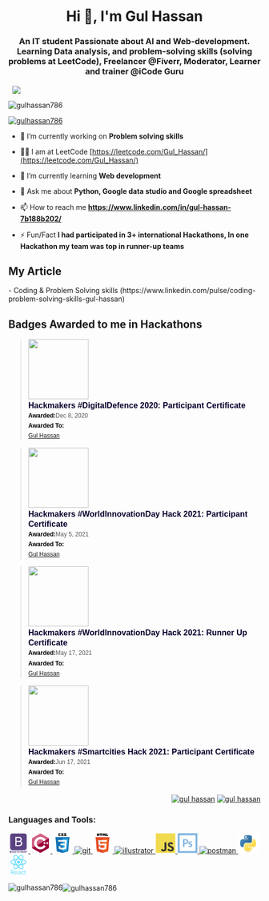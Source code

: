 <h1 align="center">Hi 👋, I'm Gul Hassan</h1>
<h3 align="center"> An IT student Passionate about AI and Web-development. Learning Data analysis, and problem-solving skills (solving problems at LeetCode), Freelancer @Fiverr, Moderator, Learner and trainer @iCode Guru </h3>

<p>&nbsp; <img align = "center" src="https://github-readme-stats.vercel.app/api?username=Gulhassan786&show_icons=true&theme=radical"/></p>

<p align="left"> <img src="https://komarev.com/ghpvc/?username=gulhassan786&label=Profile%20views&color=0e75b6&style=flat" alt="gulhassan786" /> </p>

<p align="left"> <a href="https://github.com/ryo-ma/github-profile-trophy"><img src="https://github-profile-trophy.vercel.app/?username=gulhassan786" alt="gulhassan786" /></a> </p>

- 🔭 I’m currently working on **Problem solving skills**

- 👨‍💻 I am at LeetCode [https://leetcode.com/Gul_Hassan/](https://leetcode.com/Gul_Hassan/)

- 🌱 I’m currently learning **Web development**

- 💬 Ask me about **Python, Google data studio and Google spreadsheet**

- 📫 How to reach me **https://www.linkedin.com/in/gul-hassan-7b188b202/**

- ⚡ Fun/Fact **I had participated in 3+ international Hackathons, In one Hackathon my team was top in runner-up teams**

<p>
<h2>My Article</h2>
- Coding & Problem Solving skills (https://www.linkedin.com/pulse/coding-problem-solving-skills-gul-hassan)
</p>
<h2 aligen="center">Badges Awarded to me in Hackathons</h2>
<p>
<blockquote class="badgr-badge" style="font-family: Helvetica, Roboto, &quot;Segoe UI&quot;, Calibri, sans-serif;"><a href="https://api.au.badgr.io/public/assertions/jR7jCeT0TKCyaPNXvKSE6g?identity__email=gulhassanh49%40gmail.com"><img width="120px" height="120px" src="https://media.au.badgr.com/uploads/badges/assertion-jR7jCeT0TKCyaPNXvKSE6g.png"></a><p class="badgr-badge-name" style="hyphens: auto; overflow-wrap: break-word; word-wrap: break-word;margin: 0; font-size: 16px; font-weight: 600; font-style: normal; font-stretch: normal; line-height: 1.25; letter-spacing: normal; text-align: left; color: #05012c;">Hackmakers #DigitalDefence 2020: Participant Certificate</p><p class="badgr-badge-date" style="margin: 0; font-size: 12px; font-style: normal; font-stretch: normal; line-height: 1.67; letter-spacing: normal; text-align: left; color: #555555;"><strong style="font-size: 12px; font-weight: bold; font-style: normal; font-stretch: normal; line-height: 1.67; letter-spacing: normal; text-align: left; color: #000;">Awarded:</strong>Dec 8, 2020</p>
<p class="badgr-badge-recipient" style="margin: 0; font-size: 12px; font-style: normal; font-stretch: normal; line-height: 1.67; letter-spacing: normal; text-align: left; color: #555555;"><strong style="font-size: 12px; font-weight: bold; font-style: normal; font-stretch: normal; line-height: 1.67; letter-spacing: normal; text-align: left; color: #000;">Awarded To:<a href = "https://api.au.badgr.io/public/assertions/jR7jCeT0TKCyaPNXvKSE6g?embedVersion=1&amp;embedWidth=330&amp;embedHeight=186&amp;identity__email=gulhassanh49%40gmail.com" title="Badge: Hackmakers #DigitalDefence 2020: Participant Certificate" target="_blank"></strong><span style="display: block;"> Gul Hassan</span></a></p>
</blockquote>
</p>

<p>
<blockquote class="badgr-badge" style="font-family: Helvetica, Roboto, &quot;Segoe UI&quot;, Calibri, sans-serif;"><a href="https://api.au.badgr.io/public/assertions/1MslP32aS3eiqCTDezX31A?identity__email=gulhassanh49%40gmail.com"><img width="120px" height="120px" src="https://media.au.badgr.com/uploads/badges/assertion-1MslP32aS3eiqCTDezX31A.png"></a><p class="badgr-badge-name" style="hyphens: auto; overflow-wrap: break-word; word-wrap: break-word;margin: 0; font-size: 16px; font-weight: 600; font-style: normal; font-stretch: normal; line-height: 1.25; letter-spacing: normal; text-align: left; color: #05012c;">Hackmakers #WorldInnovationDay Hack 2021: Participant Certificate</p><p class="badgr-badge-date" style="margin: 0; font-size: 12px; font-style: normal; font-stretch: normal; line-height: 1.67; letter-spacing: normal; text-align: left; color: #555555;"><strong style="font-size: 12px; font-weight: bold; font-style: normal; font-stretch: normal; line-height: 1.67; letter-spacing: normal; text-align: left; color: #000;">Awarded:</strong>May 5, 2021</p>
<p class="badgr-badge-recipient" style="margin: 0; font-size: 12px; font-style: normal; font-stretch: normal; line-height: 1.67; letter-spacing: normal; text-align: left; color: #555555;"><strong style="font-size: 12px; font-weight: bold; font-style: normal; font-stretch: normal; line-height: 1.67; letter-spacing: normal; text-align: left; color: #000;">Awarded To: <a href= "https://api.au.badgr.io/public/assertions/1MslP32aS3eiqCTDezX31A?embedVersion=1&amp;embedWidth=330&amp;embedHeight=186&amp;identity__email=gulhassanh49%40gmail.com" title="Badge: Hackmakers #WorldInnovationDay Hack 2021: Participant Certificate" target="_blank"> </strong><span style="display: block;"> Gul Hassan</span> </a> </p>
</blockquote>
</p>



<p> <blockquote class="badgr-badge" style="font-family: Helvetica, Roboto, &quot;Segoe UI&quot;, Calibri, sans-serif;"><a href="https://api.au.badgr.io/public/assertions/Nn9MpxPVRW2-JIJMm2N3vQ?identity__email=gulhassanh49%40gmail.com"><img width="120px" height="120px" src="https://media.au.badgr.com/uploads/badges/assertion-Nn9MpxPVRW2-JIJMm2N3vQ.png"></a><p class="badgr-badge-name" style="hyphens: auto; overflow-wrap: break-word; word-wrap: break-word;margin: 0; font-size: 16px; font-weight: 600; font-style: normal; font-stretch: normal; line-height: 1.25; letter-spacing: normal; text-align: left; color: #05012c;">Hackmakers #WorldInnovationDay Hack 2021: Runner Up Certificate</p><p class="badgr-badge-date" style="margin: 0; font-size: 12px; font-style: normal; font-stretch: normal; line-height: 1.67; letter-spacing: normal; text-align: left; color: #555555;"><strong style="font-size: 12px; font-weight: bold; font-style: normal; font-stretch: normal; line-height: 1.67; letter-spacing: normal; text-align: left; color: #000;">Awarded:</strong>May 17, 2021</p>
 <p class="badgr-badge-recipient" style="margin: 0; font-size: 12px; font-style: normal; font-stretch: normal; line-height: 1.67; letter-spacing: normal; text-align: left; color: #555555;"><strong style="font-size: 12px; font-weight: bold; font-style: normal; font-stretch: normal; line-height: 1.67; letter-spacing: normal; text-align: left; color: #000;">Awarded To:</strong><a href = "https://api.au.badgr.io/public/assertions/Nn9MpxPVRW2-JIJMm2N3vQ?embedVersion=1&amp;embedWidth=330&amp;embedHeight=186&amp;identity__email=gulhassanh49%40gmail.com" title="Badge: Hackmakers #WorldInnovationDay Hack 2021: Runner Up Certificate" target="_blank"><span style="display: block;"> Gul Hassan</span></a></p>
</blockquote> </p>
<p>
<blockquote class="badgr-badge" style="font-family: Helvetica, Roboto, &quot;Segoe UI&quot;, Calibri, sans-serif;"><a href="https://api.au.badgr.io/public/assertions/rG5EIYesRgWM8hNduul-8g?identity__email=gulhassanh49%40gmail.com"><img width="120px" height="120px" src="https://api.au.badgr.io/public/assertions/rG5EIYesRgWM8hNduul-8g/image"></a><p class="badgr-badge-name" style="hyphens: auto; overflow-wrap: break-word; word-wrap: break-word;margin: 0; font-size: 16px; font-weight: 600; font-style: normal; font-stretch: normal; line-height: 1.25; letter-spacing: normal; text-align: left; color: #05012c;">Hackmakers #Smartcities Hack 2021: Participant Certificate</p><p class="badgr-badge-date" style="margin: 0; font-size: 12px; font-style: normal; font-stretch: normal; line-height: 1.67; letter-spacing: normal; text-align: left; color: #555555;"><strong style="font-size: 12px; font-weight: bold; font-style: normal; font-stretch: normal; line-height: 1.67; letter-spacing: normal; text-align: left; color: #000;">Awarded:</strong>Jun 17, 2021</p>
 <p class="badgr-badge-recipient" style="margin: 0; font-size: 12px; font-style: normal; font-stretch: normal; line-height: 1.67; letter-spacing: normal; text-align: left; color: #555555;"><strong style="font-size: 12px; font-weight: bold; font-style: normal; font-stretch: normal; line-height: 1.67; letter-spacing: normal; text-align: left; color: #000;">Awarded To: <a href = "https://api.au.badgr.io/public/assertions/rG5EIYesRgWM8hNduul-8g?embedVersion=1&amp;embedWidth=330&amp;embedHeight=186&amp;identity__email=gulhassanh49%40gmail.com" title="Badge: Hackmakers #Smartcities Hack 2021: Participant Certificate" target="_blank"></strong><span style="display: block;"> Gul Hassan</span> </a> </p></blockquote>
</p>


<p align="right">
<a href="https://linkedin.com/in/gul hassan" target="blank"><img align="center" src="https://raw.githubusercontent.com/rahuldkjain/github-profile-readme-generator/master/src/images/icons/Social/linked-in-alt.svg" alt="gul hassan" height="30" width="40" /></a>
<a href="https://kaggle.com/gul hassan" target="blank"><img align="center" src="https://raw.githubusercontent.com/rahuldkjain/github-profile-readme-generator/master/src/images/icons/Social/kaggle.svg" alt="gul hassan" height="30" width="40" /></a>
</p>

<h3 align="left">Languages and Tools:</h3>
<p align="left"> <a href="https://getbootstrap.com" target="_blank"> <img src="https://raw.githubusercontent.com/devicons/devicon/master/icons/bootstrap/bootstrap-plain-wordmark.svg" alt="bootstrap" width="40" height="40"/> </a> <a href="https://www.w3schools.com/cpp/" target="_blank"> <img src="https://raw.githubusercontent.com/devicons/devicon/master/icons/cplusplus/cplusplus-original.svg" alt="cplusplus" width="40" height="40"/> </a> <a href="https://www.w3schools.com/css/" target="_blank"> <img src="https://raw.githubusercontent.com/devicons/devicon/master/icons/css3/css3-original-wordmark.svg" alt="css3" width="40" height="40"/> </a> <a href="https://git-scm.com/" target="_blank"> <img src="https://www.vectorlogo.zone/logos/git-scm/git-scm-icon.svg" alt="git" width="40" height="40"/> </a> <a href="https://www.w3.org/html/" target="_blank"> <img src="https://raw.githubusercontent.com/devicons/devicon/master/icons/html5/html5-original-wordmark.svg" alt="html5" width="40" height="40"/> </a> <a href="https://www.adobe.com/in/products/illustrator.html" target="_blank"> <img src="https://www.vectorlogo.zone/logos/adobe_illustrator/adobe_illustrator-icon.svg" alt="illustrator" width="40" height="40"/> </a> <a href="https://developer.mozilla.org/en-US/docs/Web/JavaScript" target="_blank"> <img src="https://raw.githubusercontent.com/devicons/devicon/master/icons/javascript/javascript-original.svg" alt="javascript" width="40" height="40"/> </a> <a href="https://www.photoshop.com/en" target="_blank"> <img src="https://raw.githubusercontent.com/devicons/devicon/master/icons/photoshop/photoshop-line.svg" alt="photoshop" width="40" height="40"/> </a> <a href="https://postman.com" target="_blank"> <img src="https://www.vectorlogo.zone/logos/getpostman/getpostman-icon.svg" alt="postman" width="40" height="40"/> </a> <a href="https://www.python.org" target="_blank"> <img src="https://raw.githubusercontent.com/devicons/devicon/master/icons/python/python-original.svg" alt="python" width="40" height="40"/> </a> <a href="https://reactjs.org/" target="_blank"> <img src="https://raw.githubusercontent.com/devicons/devicon/master/icons/react/react-original-wordmark.svg" alt="react" width="40" height="40"/> </a> </p>

<p><img align="left" src="https://github-readme-stats.vercel.app/api/top-langs?username=gulhassan786&show_icons=true&locale=en&layout=compact" alt="gulhassan786" /></p>



<p><img align="center"  src="https://github-readme-streak-stats.herokuapp.com/?user=gulhassan786&" alt="gulhassan786" /></p>
